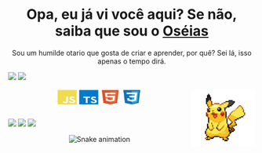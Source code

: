 
<body>
<h1 align="center"> Opa, eu já vi você aqui? Se não, saiba que sou o <a href="https://www.linkedin.com/in/os%C3%A9ias-augusto-ferreira-de-paula-melo-4a011a357?utm_source=share&utm_campaign=share_via&utm_content=profile&utm_medium=android_app">Oséias</a> 
</h1>

<p align="center">
  Sou um humilde otario que gosta de criar e aprender, por quê? Sei lá, isso apenas o tempo dirá.
</p>

<div>
  <a href:"https://github.com/Oseias-Augusto">
  <img  height="150em" src="https://github-readme-stats.vercel.app/api?username=Oseias-Augusto&hide=prs,issues&show_icons=true&bg_color=3C2C2C&title_color=BD6A6A&text_color=7D6565&icon_color=BD6A6A"/>
  <img height="150em" src="https://github-readme-stats.vercel.app/api/top-langs/?username=Oseias-Augusto&layout=compact&langs_count=16&bg_color=3C2C2C&title_color=BD6A6A&text_color=7D6565&icon_color=BD6A6A"/>
<br>
</div>

<div align="center" valign="top"><br>
  <img align="center" alt="Js" height="30" width="40" src="https://raw.githubusercontent.com/devicons/devicon/master/icons/javascript/javascript-plain.svg">
  <img align="center" alt="Js" height="30" width="40" src="https://raw.githubusercontent.com/devicons/devicon/master/icons/typescript/typescript-plain.svg">
  <img align="center" alt="HTML" height="30" width="40" src="https://raw.githubusercontent.com/devicons/devicon/master/icons/html5/html5-original.svg">
  <img align="center" alt="CSS" height="30" width="40" src="https://raw.githubusercontent.com/devicons/devicon/master/icons/css3/css3-original.svg">
  <img align="right" alt="Oséias-Pikachu" whidth="100" height="115" src="./pikachu.gif">
</div>

##

<div> 
  <a href="https://www.instagram.com/ze_augustofpm?igsh=ZGdlazBkMWhzcmVj" target="_blank"><img src="https://img.shields.io/badge/-Instagram-%23E4405F?style=for-the-badge&logo=instagram&logoColor=white" target="_blank"></a>
  <a href = "mailto: oseiasafpm@gmail.com"><img src="https://img.shields.io/badge/-Gmail-%23333?style=for-the-badge&logo=gmail&logoColor=white" target="_blank"></a>
  <a href="https://www.linkedin.com/in/os%C3%A9ias-augusto-ferreira-de-paula-melo-4a011a357?utm_source=share&utm_campaign=share_via&utm_content=profile&utm_medium=android_app" target="_blank"><img src="https://img.shields.io/badge/-LinkedIn-%230077B5?style=for-the-badge&logo=linkedin&logoColor=white" target="_blank"></a> 
</div>

<div align="center">

  ![Snake animation](https://github.com/danielbped/danielbped/blob/output/github-contribution-grid-snake.svg)

</body>
